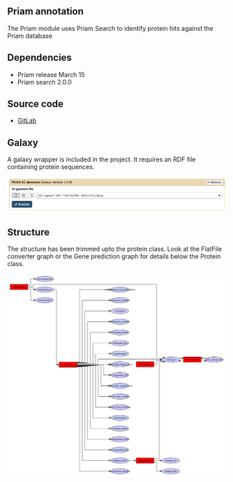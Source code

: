 Priam annotation
------------

The Priam module uses Priam Search to identify protein hits against the Priam database


Dependencies
------------
* Priam release March 15
* Priam search 2.0.0


Source code
-----------
* [GitLab](https://gitlab.com/sapp/priam)

Galaxy
------
A galaxy wrapper is included in the project. It requires an RDF file containing protein sequences. 

![GalaxyPriam](images/GalaxyPriam.png)


Structure
---------
The structure has been trimmed upto the protein class. Look at the FlatFile converter graph or the Gene prediction graph for details below the Protein class.

![RDFPriam](images/RDFPriam.png)